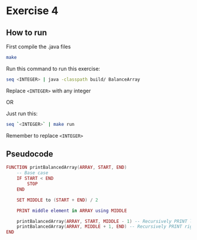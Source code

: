 # Exercise 4

## How to run

First compile the .java files
```bash
make
```

Run this command to run this exercise:
```bash
seq <INTEGER> | java -classpath build/ BalanceArray
```
Replace `<INTEGER>` with any integer

OR

Just run this:
```bash
seq `<INTEGER>` | make run
```
Remember to replace `<INTEGER>`

## Pseudocode

```lua
FUNCTION printBalancedArray(ARRAY, START, END)
	-- Base case
	IF START < END
		STOP
	END

	SET MIDDLE to (START + END) / 2

	PRINT middle element in ARRAY using MIDDLE

	printBalancedArray(ARRAY, START, MIDDLE - 1) -- Recursively PRINT left side of ARRAY
	printBalancedArray(ARRAY, MIDDLE + 1, END) -- Recursively PRINT right side of ARRAY
END
```
